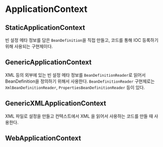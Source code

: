 # ApplicationContext

## StaticApplicationContext
빈 설정 메타 정보를 담은 `BeanDefinition`을 직접 만들고, 코드를 통해 IOC 등록하기 위해 사용되는 구현체이다. 

## GenericApplicationContext
XML 등의 외부에 있는 빈 설정 메타 정보를 `BeanDefinitionReader`로 읽어서 BeanDefinition을 정의하기 위해서 사용한다.
`BeanDefinitionReader` 구현체로는 `XmlBeanDefinitionReader`, `PropertiesBeanDefinitionReader` 등이 있다.

## GenericXMLApplicationContext
XML 파일로 설정을 만들고 컨텍스트에서 XML 을 읽어서 사용하는 코드를 만들 때 사용한다.

## WebApplicationContext

